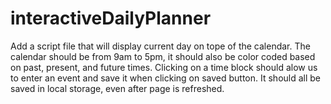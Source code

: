 # interactiveDailyPlanner
Add a script file that will display current day on tope of the calendar. The calendar should be from 9am to 5pm, it should also be color coded based on past, present, and future times. Clicking on a time block should alow us to enter an event and save it when clicking on saved button. It should all be saved in local storage, even after page is refreshed.
